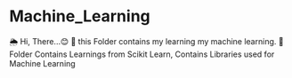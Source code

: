 # Machine_Learning
🌦️ Hi, There...😊
🎄 this Folder contains my learning my machine learning.
🚡 Folder Contains Learnings from Scikit Learn, Contains Libraries used for Machine Learning 
